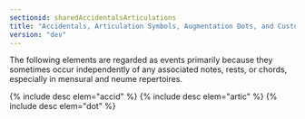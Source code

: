 ```yaml
---
sectionid: sharedAccidentalsArticulations
title: "Accidentals, Articulation Symbols, Augmentation Dots, and Custos Signs"
version: "dev"
---
```


The following elements are regarded as events primarily because they sometimes occur independently of any associated notes, rests, or chords, especially in mensural and neume repertoires.

  
{% include desc elem="accid" %} 
{% include desc elem="artic" %} 
{% include desc elem="dot" %} 
 
